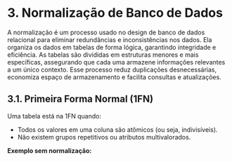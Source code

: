 # 3. Normalização de Banco de Dados

A normalização é um processo usado no design de banco de dados relacional para eliminar redundâncias e inconsistências nos dados. Ela organiza os dados em tabelas de forma lógica, garantindo integridade e eficiência. As tabelas são divididas em estruturas menores e mais específicas, assegurando que cada uma armazene informações relevantes a um único contexto. Esse processo reduz duplicações desnecessárias, economiza espaço de armazenamento e facilita consultas e atualizações.

## 3.1. Primeira Forma Normal (1FN)

Uma tabela está na 1FN quando:

- Todos os valores em uma coluna são atômicos (ou seja, indivisíveis).
- Não existem grupos repetitivos ou atributos multivalorados.

**Exemplo sem normalização:**


